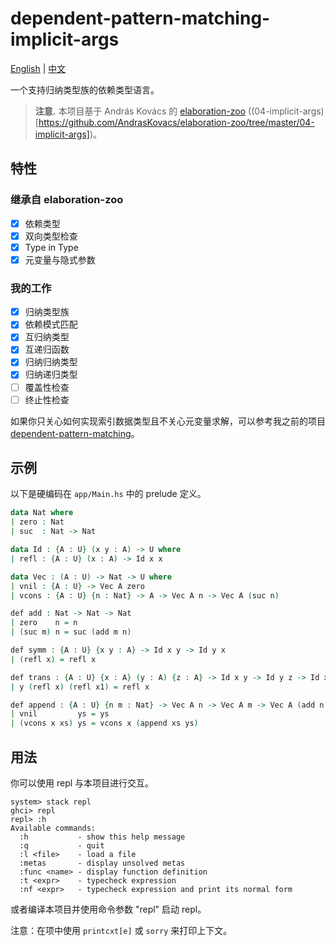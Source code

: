 # dependent-pattern-matching-implicit-args

[English](README.md) | [中文](README-zh.md)

一个支持归纳类型族的依赖类型语言。

> __注意.__ 本项目基于 András Kovács 的 [elaboration-zoo](https://github.com/AndrasKovacs/elaboration-zoo) ((04-implicit-args)[https://github.com/AndrasKovacs/elaboration-zoo/tree/master/04-implicit-args])。

## 特性

### 继承自 elaboration-zoo
- [x] 依赖类型
- [x] 双向类型检查 
- [x] Type in Type
- [x] 元变量与隐式参数

### 我的工作
- [x] 归纳类型族
- [x] 依赖模式匹配
- [x] 互归纳类型
- [x] 互递归函数
- [x] 归纳归纳类型
- [x] 归纳递归类型
- [ ] 覆盖性检查
- [ ] 终止性检查

如果你只关心如何实现索引数据类型且不关心元变量求解，可以参考我之前的项目 [dependent-pattern-matching](http://github.com/KonjacSource/dependent-pattern-matching)。

## 示例

以下是硬编码在 `app/Main.hs` 中的 prelude 定义。

```agda
data Nat where
| zero : Nat
| suc  : Nat -> Nat

data Id : {A : U} (x y : A) -> U where
| refl : {A : U} (x : A) -> Id x x

data Vec : (A : U) -> Nat -> U where
| vnil : {A : U} -> Vec A zero
| vcons : {A : U} {n : Nat} -> A -> Vec A n -> Vec A (suc n)

def add : Nat -> Nat -> Nat
| zero    n = n
| (suc m) n = suc (add m n)

def symm : {A : U} {x y : A} -> Id x y -> Id y x
| (refl x) = refl x

def trans : {A : U} {x : A} (y : A) {z : A} -> Id x y -> Id y z -> Id x z
| y (refl x) (refl x1) = refl x

def append : {A : U} {n m : Nat} -> Vec A n -> Vec A m -> Vec A (add n m)
| vnil         ys = ys
| (vcons x xs) ys = vcons x (append xs ys)


```

## 用法 

你可以使用 repl 与本项目进行交互。

```
system> stack repl
ghci> repl 
repl> :h  
Available commands:
  :h           - show this help message
  :q           - quit
  :l <file>    - load a file
  :metas       - display unsolved metas
  :func <name> - display function definition
  :t <expr>    - typecheck expression
  :nf <expr>   - typecheck expression and print its normal form
```

或者编译本项目并使用命令参数 "repl" 启动 repl。

注意：在项中使用 `printcxt[e]` 或 `sorry` 来打印上下文。